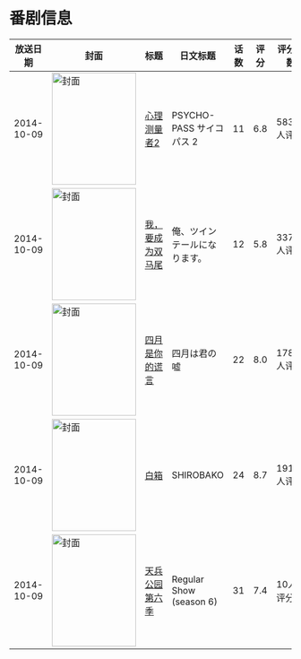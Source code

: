 # 番剧信息

|放送日期|封面|标题|日文标题|话数|评分|评分人数|
|---|---|---|---|---|---|---|
|2014-10-09|<img src="//lain.bgm.tv/pic/cover/c/94/b7/77625_PH7mp.jpg" alt="封面" style="width:150px;height:200px;object-fit:cover;">|[心理测量者2](https://bangumi.tv/subject/77625)|PSYCHO-PASS サイコパス 2|11|6.8|5836人评分|
|2014-10-09|<img src="//lain.bgm.tv/pic/cover/c/ad/c5/92429_p2289.jpg" alt="封面" style="width:150px;height:200px;object-fit:cover;">|[我，要成为双马尾](https://bangumi.tv/subject/92429)|俺、ツインテールになります。|12|5.8|3373人评分|
|2014-10-09|<img src="//lain.bgm.tv/pic/cover/c/ec/c7/100444_96r3J.jpg" alt="封面" style="width:150px;height:200px;object-fit:cover;">|[四月是你的谎言](https://bangumi.tv/subject/100444)|四月は君の嘘|22|8.0|17857人评分|
|2014-10-09|<img src="//lain.bgm.tv/pic/cover/c/73/26/110467_Fx9tT.jpg" alt="封面" style="width:150px;height:200px;object-fit:cover;">|[白箱](https://bangumi.tv/subject/110467)|SHIROBAKO|24|8.7|19131人评分|
|2014-10-09|<img src="//lain.bgm.tv/pic/cover/c/d7/d9/121867_rvpU2.jpg" alt="封面" style="width:150px;height:200px;object-fit:cover;">|[天兵公园 第六季](https://bangumi.tv/subject/121867)|Regular Show (season 6)|31|7.4|10人评分|
